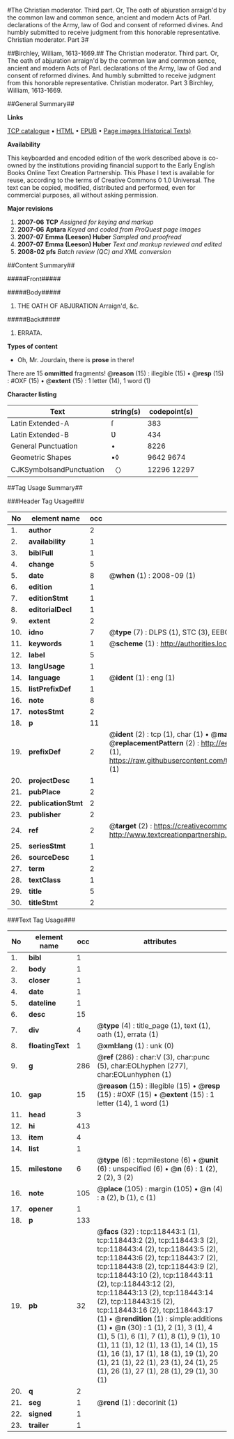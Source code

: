 #The Christian moderator. Third part. Or, The oath of abjuration arraign'd by the common law and common sence, ancient and modern Acts of Parl. declarations of the Army, law of God and consent of reformed divines. And humbly submitted to receive judgment from this honorable representative. Christian moderator. Part 3#

##Birchley, William, 1613-1669.##
The Christian moderator. Third part. Or, The oath of abjuration arraign'd by the common law and common sence, ancient and modern Acts of Parl. declarations of the Army, law of God and consent of reformed divines. And humbly submitted to receive judgment from this honorable representative.
Christian moderator. Part 3
Birchley, William, 1613-1669.

##General Summary##

**Links**

[TCP catalogue](http://www.ota.ox.ac.uk/tcp/)  • 
[HTML](http://tei.it.ox.ac.uk/tcp/Texts-HTML/free/A75/A75812.html)  • 
[EPUB](http://tei.it.ox.ac.uk/tcp/Texts-EPUB/free/A75/A75812.epub) • 
[Page images (Historical Texts)](https://data.historicaltexts.jisc.ac.uk/view?pubId=eebo-99866179e&pageId=eebo-99866179e-118443-1)

**Availability**

This keyboarded and encoded edition of the
	       work described above is co-owned by the institutions
	       providing financial support to the Early English Books
	       Online Text Creation Partnership. This Phase I text is
	       available for reuse, according to the terms of Creative
	       Commons 0 1.0 Universal. The text can be copied,
	       modified, distributed and performed, even for
	       commercial purposes, all without asking permission.

**Major revisions**

1. __2007-06__ __TCP__ *Assigned for keying and markup*
1. __2007-06__ __Aptara__ *Keyed and coded from ProQuest page images*
1. __2007-07__ __Emma (Leeson) Huber__ *Sampled and proofread*
1. __2007-07__ __Emma (Leeson) Huber__ *Text and markup reviewed and edited*
1. __2008-02__ __pfs__ *Batch review (QC) and XML conversion*

##Content Summary##

#####Front#####

#####Body#####

1. THE
OATH OF ABJƲRATION
Arraign'd, &c.

#####Back#####

1. ERRATA.

**Types of content**

  * Oh, Mr. Jourdain, there is **prose** in there!

There are 15 **ommitted** fragments! 
 @__reason__ (15) : illegible (15)  •  @__resp__ (15) : #OXF (15)  •  @__extent__ (15) : 1 letter (14), 1 word (1)

**Character listing**


|Text|string(s)|codepoint(s)|
|---|---|---|
|Latin Extended-A|ſ|383|
|Latin Extended-B|Ʋ|434|
|General Punctuation|•|8226|
|Geometric Shapes|▪◊|9642 9674|
|CJKSymbolsandPunctuation|〈〉|12296 12297|

##Tag Usage Summary##

###Header Tag Usage###

|No|element name|occ|attributes|
|---|---|---|---|
|1.|__author__|2||
|2.|__availability__|1||
|3.|__biblFull__|1||
|4.|__change__|5||
|5.|__date__|8| @__when__ (1) : 2008-09 (1)|
|6.|__edition__|1||
|7.|__editionStmt__|1||
|8.|__editorialDecl__|1||
|9.|__extent__|2||
|10.|__idno__|7| @__type__ (7) : DLPS (1), STC (3), EEBO-CITATION (1), PROQUEST (1), VID (1)|
|11.|__keywords__|1| @__scheme__ (1) : http://authorities.loc.gov/ (1)|
|12.|__label__|5||
|13.|__langUsage__|1||
|14.|__language__|1| @__ident__ (1) : eng (1)|
|15.|__listPrefixDef__|1||
|16.|__note__|8||
|17.|__notesStmt__|2||
|18.|__p__|11||
|19.|__prefixDef__|2| @__ident__ (2) : tcp (1), char (1)  •  @__matchPattern__ (2) : ([0-9\-]+):([0-9IVX]+) (1), (.+) (1)  •  @__replacementPattern__ (2) : http://eebo.chadwyck.com/downloadtiff?vid=$1&page=$2 (1), https://raw.githubusercontent.com/textcreationpartnership/Texts/master/tcpchars.xml#$1 (1)|
|20.|__projectDesc__|1||
|21.|__pubPlace__|2||
|22.|__publicationStmt__|2||
|23.|__publisher__|2||
|24.|__ref__|2| @__target__ (2) : https://creativecommons.org/publicdomain/zero/1.0/ (1), http://www.textcreationpartnership.org/docs/. (1)|
|25.|__seriesStmt__|1||
|26.|__sourceDesc__|1||
|27.|__term__|2||
|28.|__textClass__|1||
|29.|__title__|5||
|30.|__titleStmt__|2||


###Text Tag Usage###

|No|element name|occ|attributes|
|---|---|---|---|
|1.|__bibl__|1||
|2.|__body__|1||
|3.|__closer__|1||
|4.|__date__|1||
|5.|__dateline__|1||
|6.|__desc__|15||
|7.|__div__|4| @__type__ (4) : title_page (1), text (1), oath (1), errata (1)|
|8.|__floatingText__|1| @__xml:lang__ (1) : unk (0)|
|9.|__g__|286| @__ref__ (286) : char:V (3), char:punc (5), char:EOLhyphen (277), char:EOLunhyphen (1)|
|10.|__gap__|15| @__reason__ (15) : illegible (15)  •  @__resp__ (15) : #OXF (15)  •  @__extent__ (15) : 1 letter (14), 1 word (1)|
|11.|__head__|3||
|12.|__hi__|413||
|13.|__item__|4||
|14.|__list__|1||
|15.|__milestone__|6| @__type__ (6) : tcpmilestone (6)  •  @__unit__ (6) : unspecified (6)  •  @__n__ (6) : 1 (2), 2 (2), 3 (2)|
|16.|__note__|105| @__place__ (105) : margin (105)  •  @__n__ (4) : a (2), b (1), c (1)|
|17.|__opener__|1||
|18.|__p__|133||
|19.|__pb__|32| @__facs__ (32) : tcp:118443:1 (1), tcp:118443:2 (2), tcp:118443:3 (2), tcp:118443:4 (2), tcp:118443:5 (2), tcp:118443:6 (2), tcp:118443:7 (2), tcp:118443:8 (2), tcp:118443:9 (2), tcp:118443:10 (2), tcp:118443:11 (2), tcp:118443:12 (2), tcp:118443:13 (2), tcp:118443:14 (2), tcp:118443:15 (2), tcp:118443:16 (2), tcp:118443:17 (1)  •  @__rendition__ (1) : simple:additions (1)  •  @__n__ (30) : 1 (1), 2 (1), 3 (1), 4 (1), 5 (1), 6 (1), 7 (1), 8 (1), 9 (1), 10 (1), 11 (1), 12 (1), 13 (1), 14 (1), 15 (1), 16 (1), 17 (1), 18 (1), 19 (1), 20 (1), 21 (1), 22 (1), 23 (1), 24 (1), 25 (1), 26 (1), 27 (1), 28 (1), 29 (1), 30 (1)|
|20.|__q__|2||
|21.|__seg__|1| @__rend__ (1) : decorInit (1)|
|22.|__signed__|1||
|23.|__trailer__|1||
